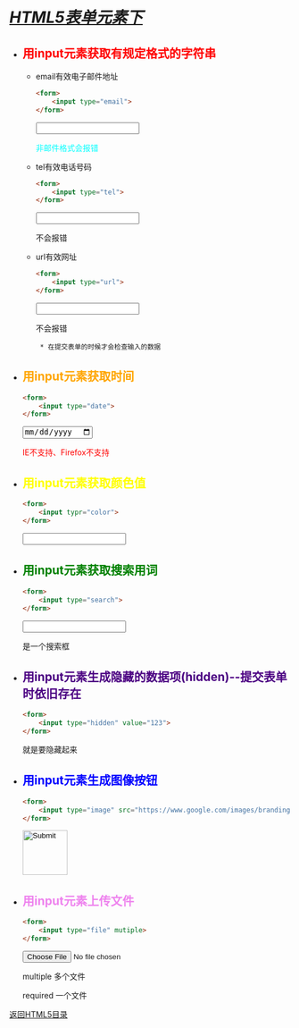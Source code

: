 # ***<u>HTML5表单元素下</u>***

* ## <font color="red">用input元素获取有规定格式的字符串</font>

     * email有效电子邮件地址

       ```html
       <form>
           <input type="email">
       </form>
       ```

       <form>
           <input type="email">
       </form>

       <font color="cyan">非邮件格式会报错</font>

  

  

     * tel有效电话号码

       ```html
       <form>
           <input type="tel">
       </form>
       ```

       <form>
           <input type="tel">
       </form>

       不会报错

  

     * url有效网址

       ```html
       <form>
           <input type="url">
       </form>
       ```

       <form>
           <input type="url">
       </form>

       不会报错

  

  			* 在提交表单的时候才会检查输入的数据





* ## <font color="orange">用input元素获取时间</font>

  ```html
  <form>
      <input type="date">
  </form>
  ```

  <form>
      <input type="date">
  </form>

  <font color="red">IE不支持、Firefox不支持</font>



* ## <font color="yellow">用input元素获取颜色值</font>

  ```html
  <form>
      <input typr="color">
  </form>
  ```

  <form>
      <input typr="color">
  </form>





* ## <font color="green">用input元素获取搜索用词</font>

  ```html
  <form>
      <input type="search">
  </form>
  ```

  <form>
      <input type="search">
  </form>

  是一个搜索框



* ## <font color="indigo">用input元素生成隐藏的数据项(hidden)--提交表单时依旧存在</font>

  ```html
  <form>
      <input type="hidden" value="123">
  </form>
  ```

  <form>
      <input type="hidden" value="123">
  </form>

  就是要隐藏起来



* ## <font color="blue">用input元素生成图像按钮</font>

  ```html
  <form>
      <input type="image" src="https://www.google.com/images/branding/googlelogo/1x/googlelogo_color_272x92dp.png" width="80px">
  </form>
  ```

  <form>
      <input type="image" src="https://www.google.com/images/branding/googlelogo/1x/googlelogo_color_272x92dp.png" width="80px">
  </form>

  



* ## <font color="violet">用input元素上传文件</font>

  ```html
  <form>
      <input type="file" mutiple>
  </form>
  ```

  

  <form>
      <input type="file" mutiple>
  </form>

  multiple 多个文件

  required 一个文件



[返回HTML5目录](https://los23kgs.github.io/record/html/html.html)